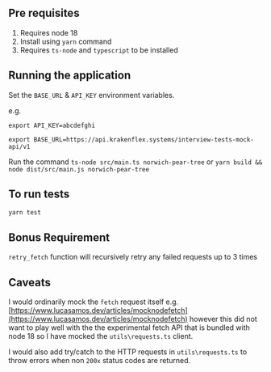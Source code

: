 ## Pre requisites

1. Requires node 18
2. Install using `yarn` command
3. Requires `ts-node` and `typescript` to be installed

## Running the application

Set the `BASE_URL` & `API_KEY` environment variables.

e.g.

`export API_KEY=abcdefghi`

`export BASE_URL=https://api.krakenflex.systems/interview-tests-mock-api/v1`

Run the command `ts-node src/main.ts norwich-pear-tree` or
`yarn build && node dist/src/main.js norwich-pear-tree`

## To run tests

`yarn test`

## Bonus Requirement

`retry_fetch` function will recursively retry any failed requests up to 3 times

## Caveats

I would ordinarily mock the `fetch` request itself e.g. [https://www.lucasamos.dev/articles/mocknodefetch](https://www.lucasamos.dev/articles/mocknodefetch) however this did not want to play well with the the experimental fetch API that is bundled with node 18 so I have mocked the `utils\requests.ts` client.

I would also add try/catch to the HTTP requests in `utils\requests.ts` to throw errors when non `200x` status codes are returned.

